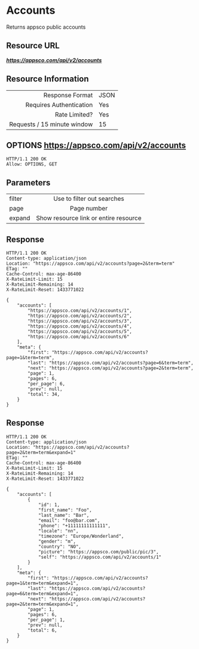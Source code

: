 # Accounts

Returns appsco public accounts

## Resource URL

___https://appsco.com/api/v2/accounts___

## Resource Information

|                               |               |
|------------------------------:|---------------|
|Response Format                |JSON           |
|Requires Authentication        |Yes            |
|Rate Limited?                  |Yes            |
|Requests / 15 minute window    |15             |

## OPTIONS https://appsco.com/api/v2/accounts

```.http
HTTP/1.1 200 OK
Allow: OPTIONS, GET
```

## Parameters

|                               |                                       |
|-------------------------------|:-------------------------------------:|
|filter                         |Use to filter out searches             |
|page                           |Page number                            |
|expand                         |Show resource link or entire resource  |

## Response

```.http
HTTP/1.1 200 OK
Content-type: application/json
Location: "https://appsco.com/api/v2/accounts?page=2&term=term"
ETag: ""
Cache-Control: max-age-86400
X-RateLimit-Limit: 15
X-RateLimit-Remaining: 14
X-RateLimit-Reset: 1433771022

{
    "accounts": [
        "https://appsco.com/api/v2/accounts/1",
        "https://appsco.com/api/v2/accounts/2",
        "https://appsco.com/api/v2/accounts/3",
        "https://appsco.com/api/v2/accounts/4",
        "https://appsco.com/api/v2/accounts/5",
        "https://appsco.com/api/v2/accounts/6"
    ],
    "meta": {
        "first": "https://appsco.com/api/v2/accounts?page=1&term=term",
        "last": "https://appsco.com/api/v2/accounts?page=6&term=term",
        "next": "https://appsco.com/api/v2/accounts?page=2&term=term",
        "page": 1,
        "pages": 6,
        "per_page": 6,
        "prev": null,
        "total": 34,
    }
}

```

## Response

```.http
HTTP/1.1 200 OK
Content-type: application/json
Location: "https://appsco.com/api/v2/accounts?page=2&term=term&expand=1"
ETag: ""
Cache-Control: max-age-86400
X-RateLimit-Limit: 15
X-RateLimit-Remaining: 14
X-RateLimit-Reset: 1433771022

{
    "accounts": [
        {
            "id": 1,
            "first_name": "Foo",
            "last_name": "Bar",
            "email": "foo@bar.com",
            "phone": "+11111111111111",
            "locale": "nn",
            "timezone": "Europe/Wonderland",
            "gender": "m",
            "country": "NO",
            "picture": "https://appsco.com/public/pic/3",
            "self": "https://appsco.com/api/v2/accounts/1"
        }
    ],
    "meta": {
        "first": "https://appsco.com/api/v2/accounts?page=1&term=term&expand=1",
        "last": "https://appsco.com/api/v2/accounts?page=6&term=term&expand=1",
        "next": "https://appsco.com/api/v2/accounts?page=2&term=term&expand=1",
        "page": 1,
        "pages": 6,
        "per_page": 1,
        "prev": null,
        "total": 6,
    }
}

```